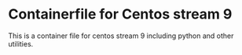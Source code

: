 # Containerfile for Centos stream 9
This is a container file for centos stream 9 including python and other utilities.

